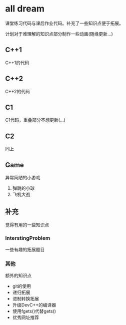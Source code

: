 # all dream

课堂练习代码与课后作业代码。补充了一些知识点便于拓展。

计划对于难理解的知识点部分制作一些动画(随缘更新...)

## C++1

C++1的代码

## C++2

C++2的代码

## C1

C1代码，重叠部分不想更新(...)

## C2

同上

## Game

异常简陋的小游戏

1. 弹跳的小球
2. 飞机大战

## 补充

觉得有用的一些知识点

### InterstingProblem

一些有趣的拓展题目

### 其他

额外的知识点

- git的使用
- 递归拓展
- 进制转换拓展
- 升级DevC++的编译器
- 使用fgets()代替gets()
- 优秀网址推荐